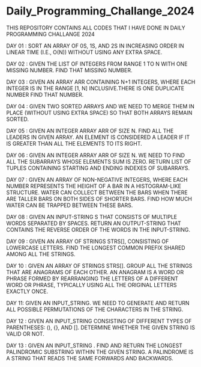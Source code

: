 # Daily_Programming_Challange_2024
THIS REPOSITORY CONTAINS ALL CODES THAT I HAVE DONE IN DAILY PROGRAMMING CHALLANGE 2024

DAY 01 : SORT AN ARRAY OF 0S, 1S, AND 2S IN INCREASING ORDER IN LINEAR TIME (I.E., O(N)) WITHOUT USING ANY EXTRA SPACE.

DAY 02 : GIVEN THE LIST OF INTEGERS FROM RANGE 1 TO N WITH ONE MISSING NUMBER. FIND THAT MISSING NUMBER.

DAY 03 : GIVEN AN ARRAY ARR CONTAINING N+1 INTEGERS, WHERE EACH INTEGER IS IN THE RANGE [1, N] INCLUSIVE.THERE IS ONE DUPLICATE NUMBER FIND THAT NUMBER. 

DAY 04 : GIVEN TWO SORTED ARRAYS AND WE NEED TO MERGE THEM IN PLACE (WITHOUT USING EXTRA SPACE) SO THAT BOTH ARRAYS REMAIN SORTED.

DAY 05 : GIVEN AN INTEGER ARRAY ARR OF SIZE N. FIND ALL THE LEADERS IN GIVEN ARRAY. AN ELEMENT IS CONSIDERED A LEADER IF IT IS GREATER THAN ALL THE ELEMENTS TO ITS RIGHT.

DAY 06 : GIVEN AN INTEGER ARRAY ARR OF SIZE N. WE NEED TO FIND ALL THE SUBARRAYS WHOSE ELEMENTS SUM IS ZERO. RETURN LIST OF TUPLES CONTAINING STARTING AND ENDING INDEXES OF SUBARRAYS.

DAY 07 : GIVEN AN ARRAY OF NON-NEGATIVE INTEGERS, WHERE EACH NUMBER REPRESENTS THE HEIGHT OF A BAR IN A HISTOGRAM-LIKE STRUCTURE. WATER CAN COLLECT BETWEEN THE BARS WHEN THERE ARE TALLER BARS ON BOTH SIDES OF SHORTER BARS. FIND HOW MUCH WATER CAN BE TRAPPED BETWEEN THESE BARS.

DAY 08 : GIVEN AN INPUT-STRING S THAT CONSISTS OF MULTIPLE WORDS SEPARATED BY SPACES. RETURN AN OUTPUT-STRING THAT CONTAINS THE REVERSE ORDER OF THE WORDS IN THE INPUT-STRING.

DAY 09 : GIVEN AN ARRAY OF STRINGS STRS[], CONSISTING OF LOWERCASE LETTERS. FIND THE LONGEST COMMON PREFIX SHARED AMONG ALL THE STRINGS.

DAY 10 : GIVEN AN ARRAY OF STRINGS STRS[]. GROUP ALL THE STRINGS THAT ARE ANAGRAMS OF EACH OTHER. AN ANAGRAM IS A WORD OR PHRASE FORMED BY REARRANGING THE LETTERS OF A DIFFERENT WORD OR PHRASE, TYPICALLY USING ALL THE ORIGINAL LETTERS EXACTLY ONCE.

DAY 11: GIVEN AN INPUT_STRING. WE NEED TO GENERATE AND RETURN ALL POSSIBLE PERMUTATIONS OF THE CHARACTERS IN THE STRING.

DAY 12 : GIVEN AN INPUT_STRING CONSISTING OF DIFFERENT TYPES OF PARENTHESES: (), {}, AND []. DETERMINE WHETHER THE GIVEN STRING IS VALID OR NOT.

DAY 13 : GIVEN AN INPUT_STRING . FIND AND RETURN THE LONGEST PALINDROMIC SUBSTRING WITHIN THE GIVEN STRING. A PALINDROME IS A STRING THAT READS THE SAME FORWARDS AND BACKWARDS.
